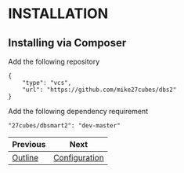 INSTALLATION
============

## Installing via Composer

Add the following repository

```
{
    "type": "vcs",
    "url": "https://github.com/mike27cubes/dbs2"
}
```

Add the following dependency requirement

```
"27cubes/dbsmart2": "dev-master"
```

| Previous | Next |
| -------- | ---- |
| [Outline](00-OUTLINE.md) | [Configuration](00-CONFIGURATION.md) |
